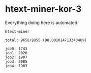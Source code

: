 # htext-miner-kor-3

Everything doing here is automated.

```
htext-miner

total: 9658/9855 (98.00101471334348%)

job0: 1743
job1: 2020
job2: 1907
job3: 2085
job4: 1903
```